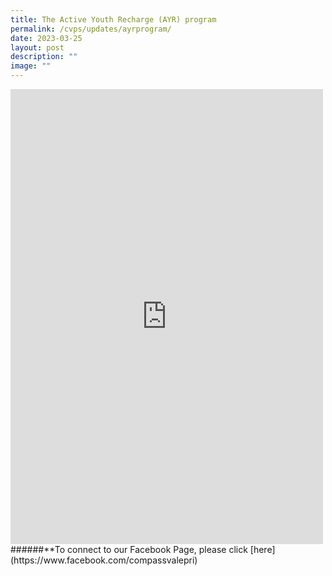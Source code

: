 ```yaml
---
title: The Active Youth Recharge (AYR) program
permalink: /cvps/updates/ayrprogram/
date: 2023-03-25
layout: post
description: ""
image: ""
---
```

<iframe allow="autoplay; clipboard-write; encrypted-media; picture-in-picture; web-share" allowfullscreen="true" frameborder="0" scrolling="no" style="border:none;overflow:hidden" height="728" width="500" src="https://www.facebook.com/plugins/post.php?href=https%3A%2F%2Fwww.facebook.com%2Fcompassvalepri%2Fposts%2Fpfbid02e1fKnDcxPA2bfQBAYUnCuG3c7pgCGMeaBfx996waEQA5UDjEadwkSmDNC2PDqcqKl&amp;show_text=true&amp;width=500"></iframe>
<br>
######**To connect to our Facebook Page, please click [here](https://www.facebook.com/compassvalepri)